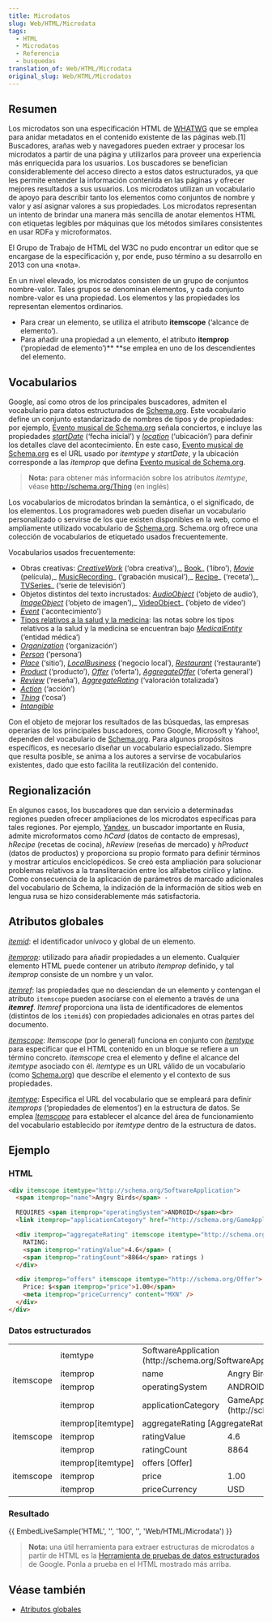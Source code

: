 ```yaml
---
title: Microdatos
slug: Web/HTML/Microdata
tags:
  - HTML
  - Microdatos
  - Referencia
  - busquedas
translation_of: Web/HTML/Microdata
original_slug: Web/HTML/Microdatos
---
```

## Resumen

Los microdatos son una especificación HTML de [WHATWG](/es/docs/Glossary/WHATWG) que se emplea para anidar metadatos en el contenido existente de las páginas web.\[1] Buscadores, arañas web y navegadores pueden extraer y procesar los microdatos a partir de una página y utilizarlos para proveer una experiencia más enriquecida para los usuarios. Los buscadores se benefician considerablemente del acceso directo a estos datos estructurados, ya que les permite entender la información contenida en las páginas y ofrecer mejores resultados a sus usuarios. Los microdatos utilizan un vocabulario de apoyo para describir tanto los elementos como conjuntos de nombre y valor y así asignar valores a sus propiedades. Los microdatos representan un intento de brindar una manera más sencilla de anotar elementos HTML con etiquetas legibles por máquinas que los métodos similares consistentes en usar RDFa y microformatos.

El Grupo de Trabajo de HTML del W3C no pudo encontrar un editor que se encargase de la especificación y, por ende, puso término a su desarrollo en 2013 con una «nota».

En un nivel elevado, los microdatos consisten de un grupo de conjuntos nombre-valor. Tales grupos se denominan elementos, y cada conjunto nombre-valor es una propiedad. Los elementos y las propiedades los representan elementos ordinarios.

- Para crear un elemento, se utiliza el atributo **itemscope** (‘alcance de elemento’).
- Para añadir una propiedad a un elemento, el atributo **itemprop** (‘propiedad de elemento’)\*\* \*\*se emplea en uno de los descendientes del elemento.

## Vocabularios

Google, así como otros de los principales buscadores, admiten el vocabulario para datos estructurados de [Schema.org](schema.org). Este vocabulario define un conjunto estandarizado de nombres de tipos y de propiedades: por ejemplo, [Evento musical de Schema.org](http://schema.org/MusicEvent) señala conciertos, e incluye las propiedades _[startDate](http://schema.org/startDate)_ (‘fecha inicial’) y _[location](http://schema.org/location)_ (‘ubicación’) para definir los detalles clave del acontecimiento. En este caso, [Evento musical de Schema.org](http://schema.org/MusicEvent) es el URL usado por _itemtype_ y _startDate_, y la ubicación corresponde a las _itemprop_ que defina [Evento musical de Schema.org](http://schema.org/MusicEvent).

> **Nota:** para obtener más información sobre los atributos _itemtype_, véase <http://schema.org/Thing> (en inglés)

Los vocabularios de microdatos brindan la semántica, o el significado, de los elementos. Los programadores web pueden diseñar un vocabulario personalizado o servirse de los que existen disponibles en la web, como el ampliamente utilizado vocabulario de [Schema.org](http://schema.org). Schema.org ofrece una colección de vocabularios de etiquetado usados frecuentemente.

Vocabularios usados frecuentemente:

- Obras creativas: _[CreativeWork](http://schema.org/CreativeWork)_ (‘obra creativa’),_ [Book](http://schema.org/Book)_ (‘libro’), _[Movie](http://schema.org/Movie)_ (película),_ [MusicRecording](http://schema.org/MusicRecording)_ (‘grabación musical’),_ [Recipe](http://schema.org/Recipe)_ (‘receta’),_ [TVSeries](http://schema.org/TVSeries)_ (‘serie de televisión’)
- Objetos distintos del texto incrustados: _[AudioObject](http://schema.org/AudioObject)_ (‘objeto de audio’), _[ImageObject](http://schema.org/ImageObject)_ (‘objeto de imagen’),_ [VideoObject](http://schema.org/VideoObject)_ (‘objeto de vídeo’)
- _[Event](http://schema.org/Event)_ (‘acontecimiento’)
- [Tipos relativos a la salud y la medicina](http://schema.org/docs/meddocs.html): las notas sobre los tipos relativos a la salud y la medicina se encuentran bajo _[MedicalEntity](http://schema.org/MedicalEntity)_ (‘entidad médica’)
- _[Organization](http://schema.org/Organization)_ (‘organización’)
- _[Person](http://schema.org/Person)_ (‘persona’)
- _[Place](http://schema.org/Place)_ (‘sitio’), _[LocalBusiness](http://schema.org/LocalBusiness)_ (‘negocio local’), _[Restaurant](http://schema.org/Restaurant)_ (‘restaurante’)
- _[Product](http://schema.org/Product)_ (‘producto’), _[Offer](http://schema.org/Offer)_ (‘oferta’), _[AggregateOffer](http://schema.org/AggregateOffer)_ (‘oferta general’)
- _[Review](http://schema.org/Review)_ (‘reseña’), _[AggregateRating](http://schema.org/AggregateRating)_ (‘valoración totalizada’)
- _[Action](http://schema.org/Action)_ (‘acción’)
- _[Thing](http://schema.org/Thing)_ (‘cosa’)
- _[Intangible](http://schema.org/Intangible)_

Con el objeto de mejorar los resultados de las búsquedas, las empresas operarias de los principales buscadores, como Google, Microsoft y Yahoo!, dependen del vocabulario de [Schema.org](http://schema.org/). Para algunos propósitos específicos, es necesario diseñar un vocabulario especializado. Siempre que resulta posible, se anima a los autores a servirse de vocabularios existentes, dado que esto facilita la reutilización del contenido.

## Regionalización

En algunos casos, los buscadores que dan servicio a determinadas regiones pueden ofrecer ampliaciones de los microdatos específicas para tales regiones. Por ejemplo, [Yandex](https://www.yandex.com/), un buscador importante en Rusia, admite microformatos como _hCard_ (datos de contacto de empresas), _hRecipe_ (recetas de cocina), _hReview_ (reseñas de mercado) y _hProduct_ (datos de productos) y proporciona su propio formato para definir términos y mostrar artículos enciclopédicos. Se creó esta ampliación para solucionar problemas relativos a la transliteración entre los alfabetos cirílico y latino. Como consecuencia de la aplicación de parámetros de marcado adicionales del vocabulario de Schema, la indización de la información de sitios web en lengua rusa se hizo considerablemente más satisfactoria.

## Atributos globales

_[itemid](/es/docs/Web/HTML/Global_attributes/itemid)_: el identificador unívoco y global de un elemento.

_[itemprop](/es/docs/Web/HTML/Global_attributes/itemprop)_: utilizado para añadir propiedades a un elemento. Cualquier elemento HTML puede contener un atributo _itemprop_ definido, y tal _itemprop_ consiste de un nombre y un valor.

_[itemref](/es/docs/Web/HTML/Global_attributes/itemref)_: las propiedades que no desciendan de un elemento y contengan el atributo `itemscope` pueden asociarse con el elemento a través de una _**itemref**_. _Itemref_ proporciona una lista de identificadores de elementos (distintos de los `itemid`s) con propiedades adicionales en otras partes del documento.

[_itemscope_](/es/docs/Web/HTML/Global_attributes/itemscope): _Itemscope_ (por lo general) funciona en conjunto con [_itemtype_ ](/es/docs/Web/HTML/Global_attributes/itemtype)para especificar que el HTML contenido en un bloque se refiere a un término concreto. _itemscope_ crea el elemento y define el alcance del _itemtype_ asociado con él. _itemtype_ es un URL válido de un vocabulario (como [Schema.org](http://schema.org/)) que describe el elemento y el contexto de sus propiedades.

[_itemtype_](/es/docs/Web/HTML/Global_attributes/itemtype): Especifica el URL del vocabulario que se empleará para definir _itemprops_ (‘propiedades de elementos’) en la estructura de datos. Se emplea _[Itemscope](/es/docs/Web/HTML/Global_attributes/itemscope)_ para establecer el alcance del área de funcionamiento del vocabulario establecido por _itemtype_ dentro de la estructura de datos.

## Ejemplo

### HTML

```html
<div itemscope itemtype="http://schema.org/SoftwareApplication">
  <span itemprop="name">Angry Birds</span> -

  REQUIRES <span itemprop="operatingSystem">ANDROID</span><br>
  <link itemprop="applicationCategory" href="http://schema.org/GameApplication"/>

  <div itemprop="aggregateRating" itemscope itemtype="http://schema.org/AggregateRating">
    RATING:
    <span itemprop="ratingValue">4.6</span> (
    <span itemprop="ratingCount">8864</span> ratings )
  </div>

  <div itemprop="offers" itemscope itemtype="http://schema.org/Offer">
    Price: $<span itemprop="price">1.00</span>
    <meta itemprop="priceCurrency" content="MXN" />
  </div>
</div>
```

### Datos estructurados

<div class="VIpgJd-VgwJlc-bN97Pc"><div class="ibnC6b-sM5MNb"><div class="NbYDle"><div class="SmKAyb-jyrRxf IQ5j-oKdM2c" style="padding-left: 0px;"><div class="jyrRxf-eEDwDf l5asRc"><table class="standard-table"><tbody><tr><td colspan="1" rowspan="4">itemscope</td><td>itemtype</td><td colspan="2" rowspan="1"><span>SoftwareApplication (</span>http://schema.org/SoftwareApplication)</td></tr><tr><td>itemprop</td><td><span>name</span></td><td><span>Angry Birds</span></td></tr><tr><td>itemprop</td><td><span>operatingSystem</span></td><td><span>ANDROID</span></td></tr><tr><td>itemprop</td><td><span>applicationCategory</span></td><td><span>GameApplication (http://schema.org/GameApplication)</span></td></tr><tr><td colspan="1" rowspan="3">itemscope</td><td>itemprop[itemtype]</td><td colspan="2" rowspan="1"><span>aggregateRating</span> [<span>AggregateRating</span>]</td></tr><tr><td>itemprop</td><td><span>ratingValue</span></td><td><span>4.6</span></td></tr><tr><td>itemprop</td><td><span>ratingCount</span></td><td><span>8864</span></td></tr><tr><td colspan="1" rowspan="3">itemscope</td><td>itemprop[itemtype]</td><td colspan="2" rowspan="1"><span>offers</span> [<span>Offer</span>]</td></tr><tr><td>itemprop</td><td><span>price</span></td><td><span>1.00</span></td></tr><tr><td>itemprop</td><td><span>priceCurrency</span></td><td><span>USD</span></td></tr></tbody></table></div></div></div></div></div>

### Resultado

{{ EmbedLiveSample('HTML', '', '100', '', 'Web/HTML/Microdata') }}

> **Nota:** una útil herramienta para extraer estructuras de microdatos a partir de HTML es la [Herramienta de pruebas de datos estructurados](<https://developers.google.com/structured-data/testing-tool/ Structured Data Testing Tool>) de Google. Ponla a prueba en el HTML mostrado más arriba.

## Véase también

- [Atributos globales](/es/docs/Web/HTML/Global_attributes)
